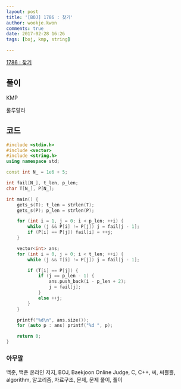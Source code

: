 ```yaml
---
layout: post
title: '[BOJ] 1786 : 찾기'
author: wookje.kwon
comments: true
date: 2017-02-28 16:26
tags: [boj, kmp, string]

---
```


[1786 : 찾기](https://www.acmicpc.net/problem/1786)

## 풀이

KMP

룰루랄라  

## 코드

```cpp
#include <stdio.h>
#include <vector>
#include <string.h>
using namespace std;

const int N_ = 1e6 + 5;

int fail[N_], t_len, p_len;
char T[N_], P[N_];

int main() {
	gets_s(T); t_len = strlen(T);
	gets_s(P); p_len = strlen(P);

	for (int i = 1, j = 0; i < p_len; ++i) {
		while (j && P[i] != P[j]) j = fail[j - 1];
		if (P[i] == P[j]) fail[i] = ++j;
	}

	vector<int> ans;
	for (int i = 0, j = 0; i < t_len; ++i) {
		while (j && T[i] != P[j]) j = fail[j - 1];

		if (T[i] == P[j]) {
			if (j == p_len - 1) {
				ans.push_back(i - p_len + 2);
				j = fail[j];
			}
			else ++j;
		}
	}

	printf("%d\n", ans.size());
	for (auto p : ans) printf("%d ", p);

	return 0;
}
```

### 아무말  
백준, 백준 온라인 저지, BOJ, Baekjoon Online Judge, C, C++, 씨, 씨쁠쁠, algorithm, 알고리즘, 자료구조, 문제, 문제 풀이, 풀이